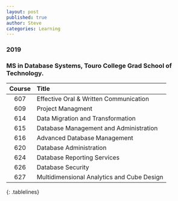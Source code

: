 ```yaml
---
layout: post
published: true
author: Steve
categories: Learning
---
```

### 2019

### MS in Database Systems, Touro College Grad School of Technology.

<style>
.tablelines table, .tablelines td, .tablelines th {
        border: 12px solid black;
        }
</style>

|Course|Title|
|:---:|:---|
|607| Effective Oral & Written Communication|
|609| Project Managment|
|614| Data Migration and Transformation|
|615| Database Management and Administration|
|616| Advanced Database Management|
|620| Database Administration| 
|624| Database Reporting Services|
|626| Database Security|
|627| Multidimensional Analytics and Cube Design|
{: .tablelines}
